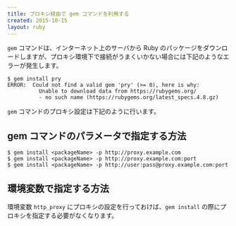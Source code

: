 ```yaml
---
title: プロキシ経由で gem コマンドを利用する
created: 2015-10-15
layout: ruby
---
```


`gem` コマンドは、インターネット上のサーバから Ruby のパッケージをダウンロードしますが、プロキシ環境下で接続がうまくいかない場合には下記のようなエラーが発生します。

```
$ gem install pry
ERROR:  Could not find a valid gem 'pry' (>= 0), here is why:
          Unable to download data from https://rubygems.org/
          - no such name (https://rubygems.org/latest_specs.4.8.gz)
```

`gem` コマンドのプロキシ設定は下記のように行います。

gem コマンドのパラメータで指定する方法
----

```
$ gem install <packageName> -p http://proxy.example.com
$ gem install <packageName> -p http://proxy.example.com:port
$ gem install <packageName> -p http://user:pass@proxy.example.com:port
```

環境変数で指定する方法
----

環境変数 `http_proxy` にプロキシの設定を行っておけば、`gem install` の際にプロキシを指定する必要がなくなります。


